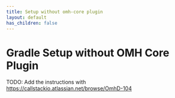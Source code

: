 ```yaml
---
title: Setup without omh-core plugin
layout: default
has_children: false
---
```


# Gradle Setup without OMH Core Plugin

TODO: Add the instructions with https://callstackio.atlassian.net/browse/OmhD-104
